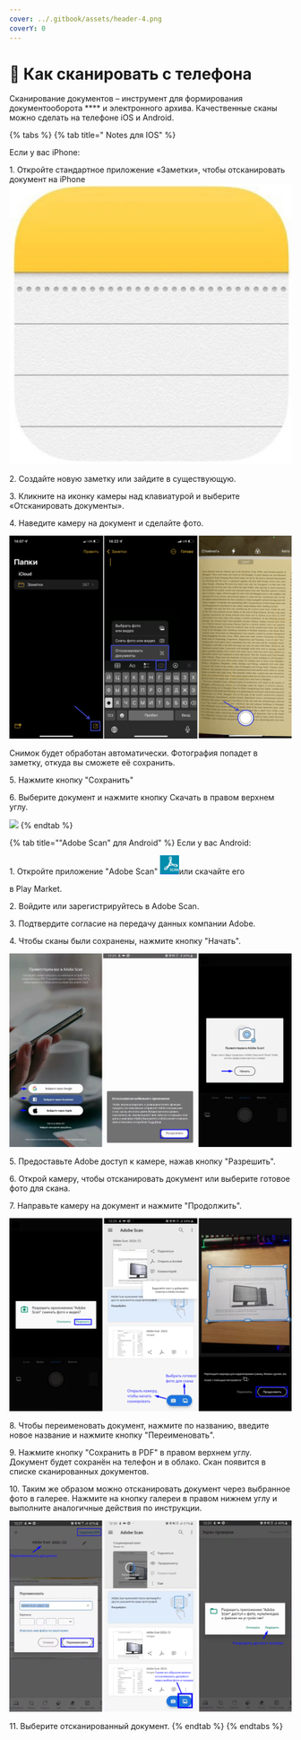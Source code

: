 ```yaml
---
cover: ../.gitbook/assets/header-4.png
coverY: 0
---
```


# 📱 Как сканировать с телефона

Сканирование документов – инструмент для формирования документооборота **** и электронного архива. Качественные сканы можно сделать на телефоне  iOS и Android.

{% tabs %}
{% tab title=" Notes для IOS" %}


Если у вас iPhone:

1\. Откройте стандартное приложение «Заметки», чтобы отсканировать документ на iPhone <img src="../.gitbook/assets/image (30).png" alt="" data-size="line">

2\. Создайте новую заметку или зайдите в существующую.

3\. Кликните на иконку камеры над клавиатурой и выберите «Отсканировать документы».&#x20;

4\. Наведите камеру на документ и сделайте фото.&#x20;

![](<../.gitbook/assets/image (29).png>)

Снимок будет обработан автоматически. Фотография попадет в заметку, откуда вы сможете её сохранить.

5\. Нажмите кнопку "Сохранить"&#x20;

6\. Выберите документ и нажмите кнопку Скачать в правом верхнем углу.

![](<../.gitbook/assets/image (17).png>)
{% endtab %}

{% tab title=""Adobe Scan" для Android" %}
Если у вас Android:

1\. Откройте приложение "Adobe Scan" ![](<../.gitbook/assets/image (18).png>)или скачайте его&#x20;

в Play Market.

2\. Войдите или зарегистрируйтесь в Adobe Scan.

3\. Подтвердите согласие на передачу данных компании Adobe.&#x20;

4\. Чтобы сканы были сохранены, нажмите кнопку "Начать".

![](<../.gitbook/assets/image (25).png>)

5\. Предоставьте Adobe доступ к камере, нажав кнопку "Разрешить".

6\. Открой камеру, чтобы отсканировать документ или выберите готовое фото для скана.

7\. Направьте камеру на документ и нажмите "Продолжить".

<img src="../.gitbook/assets/image (28).png" alt="" data-size="original">

8\. Чтобы переименовать документ, нажмите по названию, введите новое название и нажмите кнопку "Переименовать".

9\. Нажмите кнопку "Сохранить в PDF" в правом верхнем углу. Документ будет сохранён на телефон и в облако. Скан появится в списке сканированных документов.

10\. Таким же образом можно отсканировать документ через выбранное фото в галерее. Нажмите на кнопку галереи в правом нижнем углу и выполните аналогичные действия по инструкции.

![](<../.gitbook/assets/image (12).png>)

11\. Выберите отсканированный документ.
{% endtab %}
{% endtabs %}
